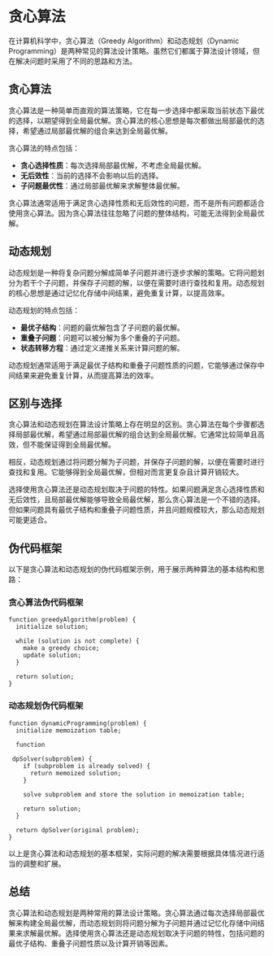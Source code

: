 # 贪心算法

在计算机科学中，贪心算法（Greedy Algorithm）和动态规划（Dynamic Programming）是两种常见的算法设计策略。虽然它们都属于算法设计领域，但在解决问题时采用了不同的思路和方法。

## 贪心算法

贪心算法是一种简单而直观的算法策略，它在每一步选择中都采取当前状态下最优的选择，以期望得到全局最优解。贪心算法的核心思想是每次都做出局部最优的选择，希望通过局部最优解的组合来达到全局最优解。

贪心算法的特点包括：

- **贪心选择性质**：每次选择局部最优解，不考虑全局最优解。
- **无后效性**：当前的选择不会影响以后的选择。
- **子问题最优性**：通过局部最优解来求解整体最优解。

贪心算法通常适用于满足贪心选择性质和无后效性的问题，而不是所有问题都适合使用贪心算法。因为贪心算法往往忽略了问题的整体结构，可能无法得到全局最优解。

## 动态规划

动态规划是一种将复杂问题分解成简单子问题并进行逐步求解的策略。它将问题划分为若干个子问题，并保存子问题的解，以便在需要时进行查找和复用。动态规划的核心思想是通过记忆化存储中间结果，避免重复计算，以提高效率。

动态规划的特点包括：

- **最优子结构**：问题的最优解包含了子问题的最优解。
- **重叠子问题**：问题可以被分解为多个重叠的子问题。
- **状态转移方程**：通过定义递推关系来计算问题的解。

动态规划通常适用于满足最优子结构和重叠子问题性质的问题，它能够通过保存中间结果来避免重复计算，从而提高算法的效率。

## 区别与选择

贪心算法和动态规划在算法设计策略上存在明显的区别。贪心算法在每个步骤都选择局部最优解，希望通过局部最优解的组合达到全局最优解。它通常比较简单且高效，但不能保证得到全局最优解。

相反，动态规划通过将问题分解为子问题，并保存子问题的解，以便在需要时进行查找和复用。它能够得到全局最优解，但相对而言更复杂且计算开销较大。

选择使用贪心算法还是动态规划取决于问题的特性。如果问题满足贪心选择性质和无后效性，且局部最优解能够导致全局最优解，那么贪心算法是一个不错的选择。但如果问题具有最优子结构和重叠子问题性质，并且问题规模较大，那么动态规划可能更适合。

## 伪代码框架

以下是贪心算法和动态规划的伪代码框架示例，用于展示两种算法的基本结构和思路：

### 贪心算法伪代码框架

```
function greedyAlgorithm(problem) {
  initialize solution;
  
  while (solution is not complete) {
    make a greedy choice;
    update solution;
  }
  
  return solution;
}
```

### 动态规划伪代码框架

```
function dynamicProgramming(problem) {
  initialize memoization table;
  
  function

 dpSolver(subproblem) {
    if (subproblem is already solved) {
      return memoized solution;
    }
    
    solve subproblem and store the solution in memoization table;
    
    return solution;
  }
  
  return dpSolver(original problem);
}
```

以上是贪心算法和动态规划的基本框架，实际问题的解决需要根据具体情况进行适当的调整和扩展。

## 总结

贪心算法和动态规划是两种常用的算法设计策略。贪心算法通过每次选择局部最优解来构建全局最优解，而动态规划则将问题分解为子问题并通过记忆化存储中间结果来求解最优解。选择使用贪心算法还是动态规划取决于问题的特性，包括问题的最优子结构、重叠子问题性质以及计算开销等因素。